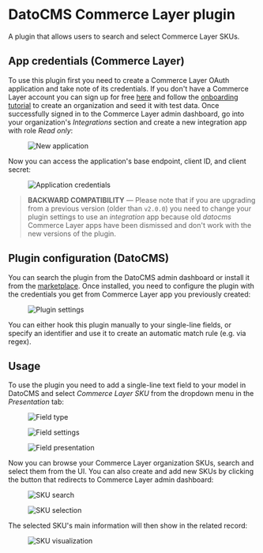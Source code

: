 <h1 data-with-anchor="true" class="style_root__27fLI ">DatoCMS Commerce Layer plugin<!-- --> <a data-anchor="datocms-commerce-layer-plugin" id="datocms-commerce-layer-plugin"></a><a data-permalink="true" href="#datocms-commerce-layer-plugin"></a></h1>

<p>A plugin that allows users to search and select Commerce Layer SKUs.</p>

<h2 data-with-anchor="true" class="style_root__27fLI ">App credentials (Commerce Layer)<!-- --> <a data-anchor="app-credentials-commerce-layer" id="app-credentials-commerce-layer"></a><a data-permalink="true" href="#app-credentials-commerce-layer"></a></h2>

<p>To use this plugin first you need to create a Commerce Layer OAuth application and take note of its credentials. If you don't have a Commerce Layer account you can sign up for free <a href="https://dashboard.commercelayer.io/sign_up">here</a> and follow the <a href="https://docs.commercelayer.io/developers/welcome/onboarding-tutorial">onboarding tutorial</a> to create an organization and seed it with test data. Once successfully signed in to the Commerce Layer admin dashboard, go into your organization's <em>Integrations</em> section and create a new integration app with role <em>Read only</em>:</p>

<p><figure><div><img alt="New application" src="https://unpkg.com/datocms-plugin-commercelayer@2.0.4/docs/new-app.png?auto=format&amp;fit=max&amp;w=900"></div></figure></p>

<p>Now you can access the application's base endpoint, client ID, and client secret:</p>

<p><figure><div><img alt="Application credentials" src="https://unpkg.com/datocms-plugin-commercelayer@2.0.4/docs/app-credentials.png?auto=format&amp;fit=max&amp;w=900"></div></figure></p>

<blockquote>
<p><strong>BACKWARD COMPATIBILITY</strong> — Please note that if you are upgrading from a previous version (older than <code>v2.0.0</code>) you need to change your plugin settings to use an <em>integration</em> app because old <em>datocms</em> Commerce Layer apps have been dismissed and don't work with the new versions of the plugin.</p>
</blockquote>

<h2 data-with-anchor="true" class="style_root__27fLI ">Plugin configuration (DatoCMS) <a data-anchor="plugin-configuration-datocms" id="plugin-configuration-datocms"></a><a data-permalink="true" href="#plugin-configuration-datocms"></a></h2>

<p>You can search the plugin from the DatoCMS admin dashboard or install it from the <a href="https://www.datocms.com/marketplace/plugins/i/datocms-plugin-commercelayer">marketplace</a>. Once installed, you need to configure the plugin with the credentials you get from Commerce Layer app you previously created:</p>

<p><figure><div><img alt="Plugin settings" src="https://unpkg.com/datocms-plugin-commercelayer@2.0.4/docs/plugin-settings.jpg?auto=format&amp;fit=max&amp;w=900"></div></figure></p>

<p>You can either hook this plugin manually to your single-line fields, or specify an identifier and use it to create an automatic match rule (e.g. via regex).</p>

<h2 data-with-anchor="true" class="style_root__27fLI ">Usage<!-- --> <a data-anchor="plugin-configuration-datocms" id="plugin-configuration-datocms"></a><a data-permalink="true" href="#plugin-configuration-datocms"></a></h2>

<p>To use the plugin you need to add a single-line text field to your model in DatoCMS and select <em>Commerce Layer SKU</em> from the dropdown menu in the <em>Presentation</em> tab:</p>

<p><figure><div><img alt="Field type" src="https://unpkg.com/datocms-plugin-commercelayer@2.0.4/docs/field-type.png?auto=format&amp;fit=max&amp;w=900"></div></figure>
<figure><div><img alt="Field settings" src="https://unpkg.com/datocms-plugin-commercelayer@2.0.4/docs/field-settings.jpg?auto=format&amp;fit=max&amp;w=900"></div></figure>
<figure><div><img alt="Field presentation" src="https://unpkg.com/datocms-plugin-commercelayer@2.0.4/docs/field-presentation.png?auto=format&amp;fit=max&amp;w=900"></div></figure></p>

<p>Now you can browse your Commerce Layer organization SKUs, search and select them from the UI. You can also create and add new SKUs by clicking the button that redirects to Commerce Layer admin dashboard:</p>

<p><figure><div><img alt="SKU search" src="https://unpkg.com/datocms-plugin-commercelayer@2.0.4/docs/SKU-search.png?auto=format&amp;fit=max&amp;w=900"></div></figure>
<figure><div><img alt="SKU selection" src="https://unpkg.com/datocms-plugin-commercelayer@2.0.4/docs/SKU-selection.png?auto=format&amp;fit=max&amp;w=900"></div></figure></p>

<p>The selected SKU's main information will then show in the related record:</p>

<p><figure><div><img alt="SKU visualization" src="https://unpkg.com/datocms-plugin-commercelayer@2.0.4/docs/SKU-visualization.png?auto=format&amp;fit=max&amp;w=900"></div></figure></p>

